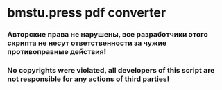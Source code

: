 # bmstu.press pdf converter


### Авторские права не нарушены, все разработчики этого скрипта не несут ответственности за чужие противоправные действия!

### No copyrights were violated, all developers of this script are not responsible for any actions of third parties!
